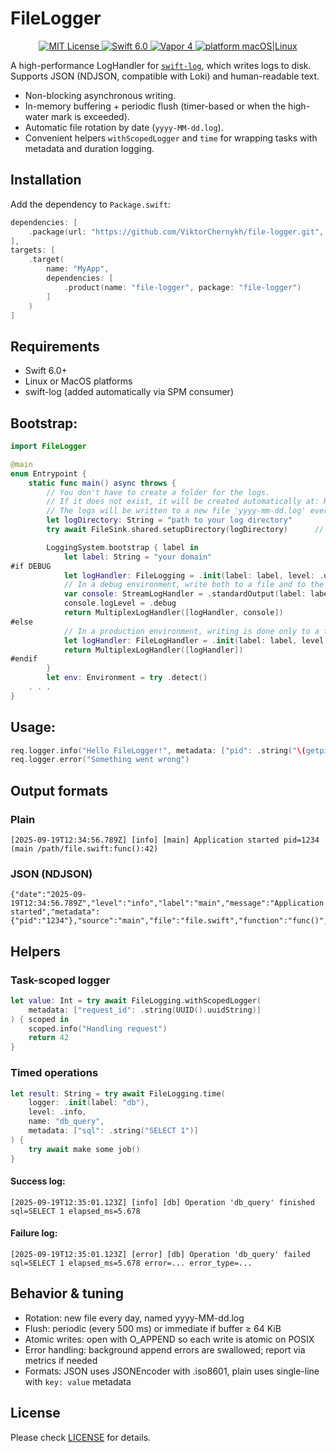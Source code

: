 # FileLogger
<p align="center">
<a href="LICENSE">
	<img src="https://img.shields.io/badge/license-MIT-brightgreen.svg" alt="MIT License">
</a>
 <a href="https://swift.org">
	<img src="https://img.shields.io/badge/swift-6.0-brightgreen.svg" alt="Swift 6.0">
</a>
 <a href="https://vapor.codes/">
	<img src="https://img.shields.io/badge/vapor-4-brightgreen.svg" alt="Vapor 4">
</a>
 <a href="">
	<img src="https://img.shields.io/badge/platform-macOS|Linux-1A88F5" alt="platform macOS|Linux">
</a>
</p>

A high-performance LogHandler for [`swift-log`](https://github.com/apple/swift-log),
which writes logs to disk. Supports JSON (NDJSON, compatible with Loki) and human-readable text.

- Non-blocking asynchronous writing.
- In-memory buffering + periodic flush (timer-based or when the high-water mark is exceeded).
- Automatic file rotation by date (`yyyy-MM-dd.log`).
- Convenient helpers `withScopedLogger` and `time` for wrapping tasks with metadata and duration logging.

## Installation

Add the dependency to `Package.swift`:
```swift
dependencies: [
	.package(url: "https://github.com/ViktorChernykh/file-logger.git", from: "1.0.0")
],
targets: [
    .target(
        name: "MyApp",
        dependencies: [
            .product(name: "file-logger", package: "file-logger")
        ]
    )
]
```

## Requirements

- Swift 6.0+
- Linux or MacOS platforms
- swift-log (added automatically via SPM consumer)

## Bootstrap:

```swift
import FileLogger

@main
enum Entrypoint {
    static func main() async throws {
        // You don't have to create a folder for the logs.
        // If it does not exist, it will be created automatically at: Resources/Logs.
        // The logs will be written to a new file 'yyyy-mm-dd.log' every day.
        let logDirectory: String = "path to your log directory"
        try await FileSink.shared.setupDirectory(logDirectory)		// optional

        LoggingSystem.bootstrap { label in
			let label: String = "your domain"
#if DEBUG
			let logHandler: FileLogging = .init(label: label, level: .debug, format: .json)
            // In a debug environment, write both to a file and to the console.
            var console: StreamLogHandler = .standardOutput(label: label)
            console.logLevel = .debug
            return MultiplexLogHandler([logHandler, console])
#else
            // In a production environment, writing is done only to a file.
			let logHandler: FileLogHandler = .init(label: label, level: .info, format: .json)
            return MultiplexLogHandler([logHandler])
#endif
		}
        let env: Environment = try .detect()
    . . .
}
```

## Usage:

```swift
req.logger.info("Hello FileLogger!", metadata: ["pid": .string("\(getpid())")])
req.logger.error("Something went wrong")
```

## Output formats
### Plain
```
[2025-09-19T12:34:56.789Z] [info] [main] Application started pid=1234 (main /path/file.swift:func():42)
```
### JSON (NDJSON)
```
{"date":"2025-09-19T12:34:56.789Z","level":"info","label":"main","message":"Application started","metadata":{"pid":"1234"},"source":"main","file":"file.swift","function":"func()","line":42}
```
## Helpers

### Task-scoped logger
```swift
let value: Int = try await FileLogging.withScopedLogger(
    metadata: ["request_id": .string(UUID().uuidString)]
) { scoped in
    scoped.info("Handling request")
    return 42
}
```

### Timed operations
```swift
let result: String = try await FileLogging.time(
    logger: .init(label: "db"),
    level: .info,
    name: "db_query",
    metadata: ["sql": .string("SELECT 1")]
) {
    try await make some job()
}
```
#### Success log:
```
[2025-09-19T12:35:01.123Z] [info] [db] Operation 'db_query' finished sql=SELECT 1 elapsed_ms=5.678
```
#### Failure log:
```
[2025-09-19T12:35:01.123Z] [error] [db] Operation 'db_query' failed sql=SELECT 1 elapsed_ms=5.678 error=... error_type=...
```

## Behavior & tuning
- Rotation: new file every day, named yyyy-MM-dd.log
- Flush: periodic (every 500 ms) or immediate if buffer ≥ 64 KiB
- Atomic writes: open with O_APPEND so each write is atomic on POSIX
- Error handling: background append errors are swallowed; report via metrics if needed
- Formats: JSON uses JSONEncoder with .iso8601, plain uses single-line with `key: value` metadata
	
## License
Please check [LICENSE](LICENSE) for details.
